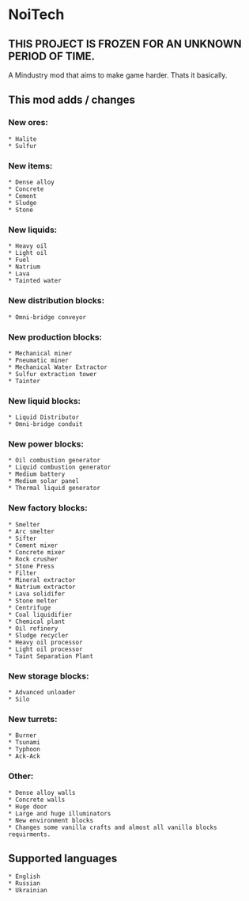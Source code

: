 # NoiTech

## THIS PROJECT IS FROZEN FOR AN UNKNOWN PERIOD OF TIME.

A Mindustry mod that aims to make game harder.
Thats it basically.

## This mod adds / changes

### New ores:
	* Halite
	* Sulfur
### New items:
	* Dense alloy
	* Concrete
	* Cement
	* Sludge
	* Stone
### New liquids:
	* Heavy oil
	* Light oil
	* Fuel
	* Natrium
	* Lava
	* Tainted water
### New distribution blocks:
	* Omni-bridge conveyor
### New production blocks:
	* Mechanical miner
	* Pneumatic miner
	* Mechanical Water Extractor
	* Sulfur extraction tower
	* Tainter
### New liquid blocks:
	* Liquid Distributor
	* Omni-bridge conduit
### New power blocks:
	* Oil combustion generator
	* Liquid combustion generator
	* Medium battery
	* Medium solar panel
	* Thermal liquid generator
### New factory blocks:
	* Smelter
	* Arc smelter
	* Sifter
	* Cement mixer
	* Concrete mixer
	* Rock crusher
	* Stone Press
	* Filter
	* Mineral extractor
	* Natrium extractor
	* Lava solidifer
	* Stone melter
	* Centrifuge
	* Coal liquidifier
	* Chemical plant
	* Oil refinery
	* Sludge recycler
	* Heavy oil processor
	* Light oil processor
	* Taint Separation Plant
### New storage blocks:
	* Advanced unloader
	* Silo
### New turrets:
	* Burner
	* Tsunami
	* Typhoon
	* Ack-Ack
### Other:
	* Dense alloy walls
	* Concrete walls
	* Huge door
	* Large and huge illuminators
	* New environment blocks
	* Changes some vanilla crafts and almost all vanilla blocks requirments.

## Supported languages
	* English
	* Russian
	* Ukrainian
